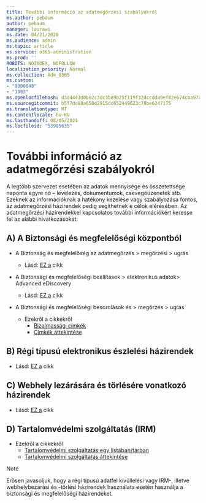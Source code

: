 ```yaml
---
title: További információ az adatmegőrzési szabályokról
ms.author: pebaum
author: pebaum
manager: laurawi
ms.date: 04/21/2020
ms.audience: admin
ms.topic: article
ms.service: o365-administration
ms.prod: ''
ROBOTS: NOINDEX, NOFOLLOW
localization_priority: Normal
ms.collection: Adm_O365
ms.custom:
- "9000048"
- "1983"
ms.openlocfilehash: d3d4443d0b82c3dc3b89b25f119f32dccdda9ef82e674cba97a945af9019ad00
ms.sourcegitcommit: b5f7da89a650d2915dc652449623c78be6247175
ms.translationtype: MT
ms.contentlocale: hu-HU
ms.lasthandoff: 08/05/2021
ms.locfileid: "53985635"
---
```

# <a name="more-info-about-retention-policies"></a>További információ az adatmegőrzési szabályokról

A legtöbb szervezet esetében az adatok mennyisége és összetettsége naponta egyre nő – levelezés, dokumentumok, csevegőüzenetek stb. Ezeknek az információknak a hatékony kezelése vagy szabályozása fontos, az adatmegőrzési házirendek pedig segíthetnek e célok elérésében. Az adatmegőrzési házirendekkel kapcsolatos további információkért keresse fel az alábbi hivatkozásokat:

## <a name="a-from-security-and-compliance-center"></a>A) A Biztonsági és megfelelőségi központból

- A Biztonság és megfelelőség az adatmegőrzés > megőrzési > ugrás
  - Lásd: [EZ a](https://docs.microsoft.com/microsoft-365/compliance/retention-policies) cikk

- A Biztonsági és megfelelőségi beállítások > elektronikus adatok> Advanced eDiscovery 
  - Lásd: [EZ a](https://docs.microsoft.com/microsoft-365/compliance/ediscovery-cases) cikk

- A Biztonsági és megfelelőségi besorolások és > megőrzés > ugrás
  - Ezekről a cikkekről
    - [Bizalmasság-címkék](https://docs.microsoft.com/microsoft-365/compliance/sensitivity-labels)
    - [Címkék áttekintése](https://docs.microsoft.com/microsoft-365/compliance/labels)

## <a name="b-legacy-ediscovery-policies"></a>B) Régi típusú elektronikus észlelési házirendek

- Lásd: [EZ a](https://support.office.com/article/Set-up-an-eDiscovery-Center-in-SharePoint-Online-A18F8975-AA7F-43B4-A7D6-001D14744D8E) cikk

## <a name="c-site-closure-and-deletion-policies"></a>C) Webhely lezárására és törlésére vonatkozó házirendek

- Lásd: [EZ a](https://support.office.com/article/Use-policies-for-site-closure-and-deletion-A8280D82-27FD-48C5-9ADF-8A5431208BA5) cikk  

## <a name="d-information-rights-management-irm"></a>D) Tartalomvédelmi szolgáltatás (IRM)

- Ezekről a cikkekről
  - [Tartalomvédelmi szolgáltatás egy listában/tárban](https://support.office.com/article/apply-information-rights-management-to-a-list-or-library-3bdb5c4e-94fc-4741-b02f-4e7cc3c54aa1)
  - [Tartalomvédelmi szolgáltatás áttekintése](https://support.office.com/article/create-and-apply-information-management-policies-eb501fe9-2ef6-4150-945a-65a6451ee9e9)

> [!Note]
> Erősen javasoljuk, hogy a régi típusú adatfel kívüllelési vagy IRM-, illetve webhelybezárási és -törlési házirendek használata esetén használja a biztonsági és megfelelőségi házirendeket.
